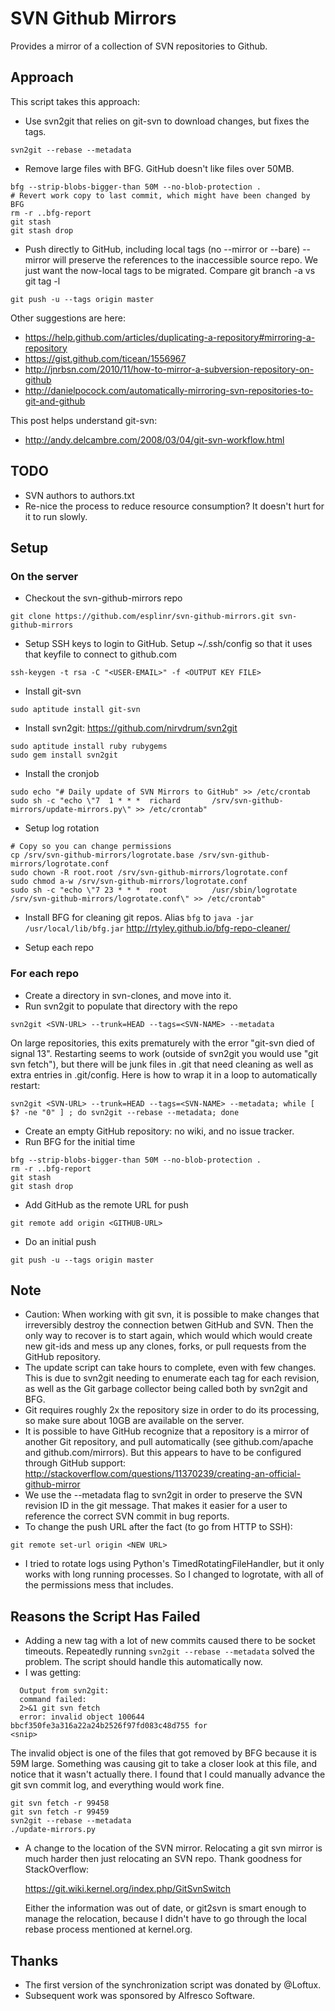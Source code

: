 SVN Github Mirrors
==================
Provides a mirror of a collection of SVN repositories to Github.

Approach
--------
This script takes this approach:

* Use svn2git that relies on git-svn to download changes, but fixes the tags.

```
svn2git --rebase --metadata
```

* Remove large files with BFG. GitHub doesn't like files over 50MB.

```
bfg --strip-blobs-bigger-than 50M --no-blob-protection .
# Revert work copy to last commit, which might have been changed by BFG
rm -r ..bfg-report
git stash
git stash drop
```

* Push directly to GitHub, including local tags (no --mirror or --bare)
  --mirror will preserve the references to the inaccessible source repo. We just
  want the now-local tags to be migrated. Compare git branch -a vs git tag -l

```
git push -u --tags origin master
```

Other suggestions are here:

* https://help.github.com/articles/duplicating-a-repository#mirroring-a-repository
* https://gist.github.com/ticean/1556967
* http://jnrbsn.com/2010/11/how-to-mirror-a-subversion-repository-on-github
* http://danielpocock.com/automatically-mirroring-svn-repositories-to-git-and-github

This post helps understand git-svn:

* http://andy.delcambre.com/2008/03/04/git-svn-workflow.html


TODO
----
* SVN authors to authors.txt
* Re-nice the process to reduce resource consumption? It doesn't hurt for it to
  run slowly.


Setup
-----
### On the server
* Checkout the svn-github-mirrors repo

```
git clone https://github.com/esplinr/svn-github-mirrors.git svn-github-mirrors

```

* Setup SSH keys to login to GitHub. Setup ~/.ssh/config so that it uses that keyfile to connect to github.com

```
ssh-keygen -t rsa -C "<USER-EMAIL>" -f <OUTPUT KEY FILE>
```

* Install git-svn

```
sudo aptitude install git-svn
```

* Install svn2git: https://github.com/nirvdrum/svn2git

```
sudo aptitude install ruby rubygems
sudo gem install svn2git
```

* Install the cronjob

```
sudo echo "# Daily update of SVN Mirrors to GitHub" >> /etc/crontab
sudo sh -c "echo \"7  1 * * *  richard       /srv/svn-github-mirrors/update-mirrors.py\" >> /etc/crontab"

```

* Setup log rotation

```
# Copy so you can change permissions
cp /srv/svn-github-mirrors/logrotate.base /srv/svn-github-mirrors/logrotate.conf
sudo chown -R root.root /srv/svn-github-mirrors/logrotate.conf
sudo chmod a-w /srv/svn-github-mirrors/logrotate.conf
sudo sh -c "echo \"7 23 * * *  root          /usr/sbin/logrotate /srv/svn-github-mirrors/logrotate.conf\" >> /etc/crontab"
```

* Install BFG for cleaning git repos. Alias `bfg` to `java -jar /usr/local/lib/bfg.jar`
  http://rtyley.github.io/bfg-repo-cleaner/

* Setup each repo

### For each repo
* Create a directory in svn-clones, and move into it.
* Run svn2git to populate that directory with the repo
```
svn2git <SVN-URL> --trunk=HEAD --tags=<SVN-NAME> --metadata
```
On large repositories, this exits prematurely with the error "git-svn died of
signal 13". Restarting seems to work (outside of svn2git you would use "git svn fetch"), but there will be junk files in .git that need cleaning as well as extra entries in .git/config.
Here is how to wrap it in a loop to automatically restart:

```
svn2git <SVN-URL> --trunk=HEAD --tags=<SVN-NAME> --metadata; while [ $? -ne "0" ] ; do svn2git --rebase --metadata; done
```

* Create an empty GitHub repository: no wiki, and no issue tracker.
* Run BFG for the initial time

```
bfg --strip-blobs-bigger-than 50M --no-blob-protection .
rm -r ..bfg-report
git stash
git stash drop
```

* Add GitHub as the remote URL for push

```
git remote add origin <GITHUB-URL>
```

* Do an initial push

```
git push -u --tags origin master
```


Note
----
* Caution: When working with git svn, it is possible to make changes that
  irreversibly destroy the connection betwen GitHub and SVN. Then the only way
  to recover is to start again, which would which would create new git-ids and
  mess up any clones, forks, or pull requests from the GitHub repository.
* The update script can take hours to complete, even with few changes. This is
  due to svn2git needing to enumerate each tag for each revision, as well as the
  Git garbage collector being called both by svn2git and BFG.
* Git requires roughly 2x the repository size in order to do its processing, so
  make sure about 10GB are available on the server.
* It is possible to have GitHub recognize that a repository is a mirror of
  another Git repository, and pull automatically (see github.com/apache and
  github.com/mirrors). But this appears to have to be configured through GitHub
  support:
  http://stackoverflow.com/questions/11370239/creating-an-official-github-mirror
* We use the --metadata flag to svn2git in order to preserve the SVN revision ID
  in the git message. That makes it easier for a user to reference the correct SVN
  commit in bug reports.
* To change the push URL after the fact (to go from HTTP to SSH):

```
git remote set-url origin <NEW URL>
```

* I tried to rotate logs using Python's TimedRotatingFileHandler, but it  only works
  with long running processes. So I changed to logrotate, with all of the permissions
  mess that includes.


Reasons the Script Has Failed
-----------------------------
* Adding a new tag with a lot of new commits caused there to be socket timeouts.
  Repeatedly running `svn2git --rebase --metadata` solved the problem. The
  script should handle this automatically now.
* I was getting:

```
  Output from svn2git:
  command failed:
  2>&1 git svn fetch
  error: invalid object 100644 bbcf350fe3a316a22a24b2526f97fd083c48d755 for
<snip>
```

  The invalid object is one of the files that got removed by BFG because it is 59M
  large. Something was causing git to take a closer look at this file, and notice
  that it wasn't actually there. I found that I could manually advance the git svn
  commit log, and everything would work fine.

```
git svn fetch -r 99458
git svn fetch -r 99459
svn2git --rebase --metadata
./update-mirrors.py
```

* A change to the location of the SVN mirror.
  Relocating a git svn mirror is much harder then just relocating an SVN repo.
  Thank goodness for StackOverflow:

  https://git.wiki.kernel.org/index.php/GitSvnSwitch

  Either the information was out of date, or git2svn is smart enough to
  manage the relocation, because I didn't have to go through the local rebase
  process mentioned at kernel.org.


Thanks
------
* The first version of the synchronization script was donated by @Loftux.
* Subsequent work was sponsored by Alfresco Software.
